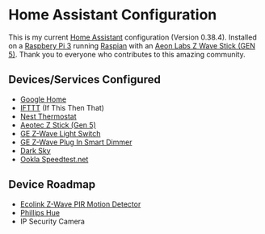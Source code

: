 # Home Assistant Configuration
This is my current [Home Assistant](https://home-assistant.io) configuration (Version 0.38.4). Installed on a [Raspbery Pi 3](http://a.co/1IezJfq) running [Raspian](https://www.raspberrypi.org/downloads/) with an [Aeon Labs Z Wave Stick (GEN 5)](http://a.co/95Nk2vT). Thank you to everyone who contributes to this amazing community.

## Devices/Services Configured
* [Google Home](https://madeby.google.com/home/)
* [IFTTT](https://ifttt.com) (If This Then That)
* [Nest Thermostat](https://nest.com/thermostat/meet-nest-thermostat/)
* [Aeotec Z Stick (Gen 5)](http://a.co/hJUFJIM)
* [GE Z-Wave Light Switch](http://a.co/gVZB15v)
* [GE Z-Wave Plug In Smart Dimmer](http://a.co/8E4fBUz)
* [Dark Sky](https://darksky.net)
* [Ookla Speedtest.net](http://www.speedtest.net/)

## Device Roadmap
* [Ecolink Z-Wave PIR Motion Detector](http://a.co/aJbFchl)
* [Phillips Hue](http://www2.meethue.com/en-us/)
* IP Security Camera
